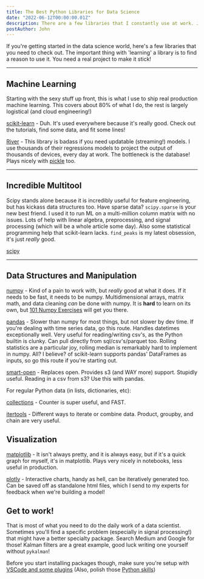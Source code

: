 ```yaml
---
title: The Best Python Libraries for Data Science
date: "2022-06-12T00:00:00.01Z"
description: There are a few libraries that I constantly use at work. Just an understanding of when they're useful makes you a better Data Scientist.
postAuthor: John
---
```


If you're getting started in the data science world, here's a few libraries that you need to check out. The important thing with 'learning' a library is to find a reason to use it. You need a real project to make it stick!

------

## Machine Learning

Starting with the sexy stuff up front, this is what I use to ship real production machine learning. This covers about 80% of what I do, the rest is largely logistical (and cloud engineering!)

[scikit-learn](https://scikit-learn.org/stable/) - Duh. It's used everywhere because it's really good. Check out the tutorials, find some data, and fit some lines!

[River](https://riverml.xyz/0.11.1/introduction/installation/) - This library is badass if you need updatable (streaming!) models. I use thousands of their regressions models to project the output of thousands of devices, every day at work. The bottleneck is the database! Plays nicely with [pickle](https://docs.python.org/3/library/pickle.html) too.

-------
## Incredible Multitool

Scipy stands alone because it is incredibly useful for feature engineering, but has kickass data structures too. Have sparse data? `scipy.sparse` is your new best friend. I used it to run ML on a multi-million column matrix with no issues. Lots of help with linear algebra, preprocessing, and signal processing (which will be a whole article some day). Also some statistical programming help that scikit-learn lacks. `find_peaks` is my latest obsession, it's just *really* good.

[scipy](https://docs.scipy.org/doc/scipy/reference/)

------

## Data Structures and Manipulation

[numpy](https://numpy.org/) - Kind of a pain to work with, but *really* good at what it does. If it needs to be fast, it needs to be numpy. Multidimensional arrays, matrix math, and data cleaning *can* be done with numpy. It is **hard** to learn on its own, but [101 Numpy Exercises](https://www.machinelearningplus.com/python/101-numpy-exercises-python/) will get you there.

[pandas](https://pandas.pydata.org/docs/index.html) - Slower than numpy for most things, but not slower by dev time. If you're dealing with time series data, go this route. Handles datetimes exceptionally well. Very useful for reading/writing csv's, as the Python builtin is clunky. Can pull directly from sql/csv's/parquet too. Rolling statistics are a particular joy, rolling median is remarkably hard to implement in numpy. All? I believe? of scikit-learn supports pandas' DataFrames as inputs, so go this route if you're starting out.

[smart-open](https://pypi.org/project/smart-open/) - Replaces open. Provides s3 (and WAY more) support. Stupidly useful. Reading in a csv from s3? Use this with pandas.

For regular Python data (in lists, dictionaries, etc):

[collections](https://docs.python.org/3/library/collections.html) - Counter is super useful, and FAST.

[itertools](https://docs.python.org/3/library/itertools.html) - Different ways to iterate or combine data. Product, groupby, and chain are very useful.

## Visualization

[matplotlib](https://matplotlib.org/) - It isn't always pretty, and it is always easy, but if it's a quick graph for myself, it's in matplotlib. Plays very nicely in notebooks, less useful in production.

[plotly](https://plotly.com/) - Interactive charts, handy as hell, can be iteratively generated too. Can be saved off as standalone html files, which I send to my experts for feedback when we're building a model!

## Get to work!

That is most of what you need to do the daily work of a data scientist. Sometimes you'll find a specific problem (especially in signal processing!) that might have a better specialty package. Search Medium and Google for those! Kalman filters are a great example, good luck writing one yourself without `pykalman`!

Before you start installing packages though, make sure you're setup with [VSCode and some plugins](/vscode-defaults-feb22) (Also, polish those [Python skills](/python-powerhouse))
